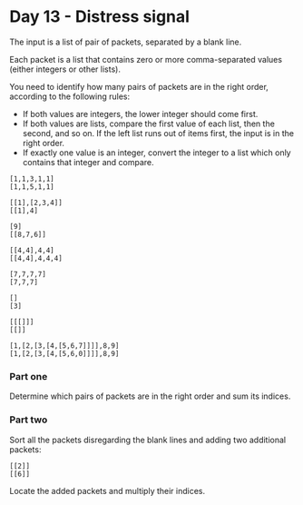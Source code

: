 # Day 13 - Distress signal

The input is a list of pair of packets, separated by a blank line.

Each packet is a list that contains zero or more comma-separated values (either integers or other lists).

You need to identify how many pairs of packets are in the right order, according to the following rules:

* If both values are integers, the lower integer should come first.
* If both values are lists, compare the first value of each list, then the second, and so on. If the left list runs out of items first, the input is in the right order.
* If exactly one value is an integer, convert the integer to a list which only contains that integer and compare.

```
[1,1,3,1,1]
[1,1,5,1,1]

[[1],[2,3,4]]
[[1],4]

[9]
[[8,7,6]]

[[4,4],4,4]
[[4,4],4,4,4]

[7,7,7,7]
[7,7,7]

[]
[3]

[[[]]]
[[]]

[1,[2,[3,[4,[5,6,7]]]],8,9]
[1,[2,[3,[4,[5,6,0]]]],8,9]
```

### Part one

Determine which pairs of packets are in the right order and sum its indices.

### Part two

Sort all the packets disregarding the blank lines and adding two additional packets:

```
[[2]]
[[6]]
```

Locate the added packets and multiply their indices.